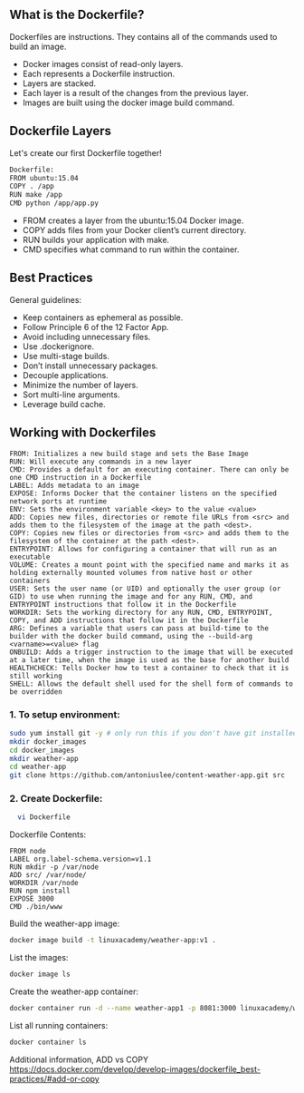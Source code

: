 ## What is the Dockerfile?

Dockerfiles are instructions. They contains all of the commands used to build an image.
- Docker images consist of read-only layers.
- Each represents a Dockerfile instruction.
- Layers are stacked.
- Each layer is a result of the changes from the previous layer.
- Images are built using the docker image build command.

## Dockerfile Layers

Let's create our first Dockerfile together!
```bash
Dockerfile:  
FROM ubuntu:15.04  
COPY . /app  
RUN make /app  
CMD python /app/app.py
```
- FROM creates a layer from the ubuntu:15.04 Docker image.
- COPY adds files from your Docker client’s current directory.
- RUN builds your application with make.
- CMD specifies what command to run within the container.

## Best Practices

General guidelines:
- Keep containers as ephemeral as possible.
- Follow Principle 6 of the 12 Factor App.
- Avoid including unnecessary files.
- Use .dockerignore.
- Use multi-stage builds.
- Don’t install unnecessary packages.
- Decouple applications.
- Minimize the number of layers.
- Sort multi-line arguments.
- Leverage build cache.

## Working with Dockerfiles
```
FROM: Initializes a new build stage and sets the Base Image
RUN: Will execute any commands in a new layer
CMD: Provides a default for an executing container. There can only be one CMD instruction in a Dockerfile
LABEL: Adds metadata to an image
EXPOSE: Informs Docker that the container listens on the specified network ports at runtime
ENV: Sets the environment variable <key> to the value <value>
ADD: Copies new files, directories or remote file URLs from <src> and adds them to the filesystem of the image at the path <dest>.
COPY: Copies new files or directories from <src> and adds them to the filesystem of the container at the path <dest>.
ENTRYPOINT: Allows for configuring a container that will run as an executable
VOLUME: Creates a mount point with the specified name and marks it as holding externally mounted volumes from native host or other containers
USER: Sets the user name (or UID) and optionally the user group (or GID) to use when running the image and for any RUN, CMD, and ENTRYPOINT instructions that follow it in the Dockerfile
WORKDIR: Sets the working directory for any RUN, CMD, ENTRYPOINT, COPY, and ADD instructions that follow it in the Dockerfile
ARG: Defines a variable that users can pass at build-time to the builder with the docker build command, using the --build-arg <varname>=<value> flag
ONBUILD: Adds a trigger instruction to the image that will be executed at a later time, when the image is used as the base for another build
HEALTHCHECK: Tells Docker how to test a container to check that it is still working
SHELL: Allows the default shell used for the shell form of commands to be overridden
```

### 1. To setup environment:
```bash
sudo yum install git -y # only run this if you don't have git installed
mkdir docker_images
cd docker_images
mkdir weather-app
cd weather-app
git clone https://github.com/antoniuslee/content-weather-app.git src
```

### 2. Create Dockerfile:
```bash
  vi Dockerfile
```

Dockerfile Contents:
```
FROM node
LABEL org.label-schema.version=v1.1
RUN mkdir -p /var/node
ADD src/ /var/node/
WORKDIR /var/node
RUN npm install
EXPOSE 3000
CMD ./bin/www
```

Build the weather-app image:
```bash
docker image build -t linuxacademy/weather-app:v1 .
```

List the images:
```bash
docker image ls
```
Create the weather-app container:
```bash
docker container run -d --name weather-app1 -p 8081:3000 linuxacademy/weather-app:v1
```

List all running containers:
```bash
docker container ls
```

Additional information, ADD vs COPY
https://docs.docker.com/develop/develop-images/dockerfile_best-practices/#add-or-copy

